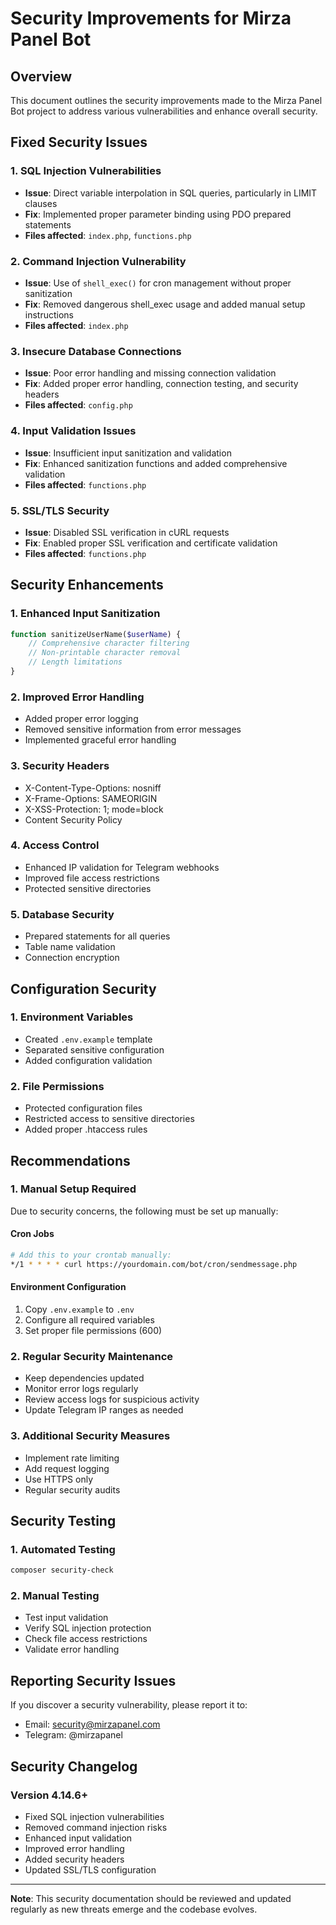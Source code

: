 # Security Improvements for Mirza Panel Bot

## Overview
This document outlines the security improvements made to the Mirza Panel Bot project to address various vulnerabilities and enhance overall security.

## Fixed Security Issues

### 1. SQL Injection Vulnerabilities
- **Issue**: Direct variable interpolation in SQL queries, particularly in LIMIT clauses
- **Fix**: Implemented proper parameter binding using PDO prepared statements
- **Files affected**: `index.php`, `functions.php`

### 2. Command Injection Vulnerability
- **Issue**: Use of `shell_exec()` for cron management without proper sanitization
- **Fix**: Removed dangerous shell_exec usage and added manual setup instructions
- **Files affected**: `index.php`

### 3. Insecure Database Connections
- **Issue**: Poor error handling and missing connection validation
- **Fix**: Added proper error handling, connection testing, and security headers
- **Files affected**: `config.php`

### 4. Input Validation Issues
- **Issue**: Insufficient input sanitization and validation
- **Fix**: Enhanced sanitization functions and added comprehensive validation
- **Files affected**: `functions.php`

### 5. SSL/TLS Security
- **Issue**: Disabled SSL verification in cURL requests
- **Fix**: Enabled proper SSL verification and certificate validation
- **Files affected**: `functions.php`

## Security Enhancements

### 1. Enhanced Input Sanitization
```php
function sanitizeUserName($userName) {
    // Comprehensive character filtering
    // Non-printable character removal
    // Length limitations
}
```

### 2. Improved Error Handling
- Added proper error logging
- Removed sensitive information from error messages
- Implemented graceful error handling

### 3. Security Headers
- X-Content-Type-Options: nosniff
- X-Frame-Options: SAMEORIGIN
- X-XSS-Protection: 1; mode=block
- Content Security Policy

### 4. Access Control
- Enhanced IP validation for Telegram webhooks
- Improved file access restrictions
- Protected sensitive directories

### 5. Database Security
- Prepared statements for all queries
- Table name validation
- Connection encryption

## Configuration Security

### 1. Environment Variables
- Created `.env.example` template
- Separated sensitive configuration
- Added configuration validation

### 2. File Permissions
- Protected configuration files
- Restricted access to sensitive directories
- Added proper .htaccess rules

## Recommendations

### 1. Manual Setup Required
Due to security concerns, the following must be set up manually:

#### Cron Jobs
```bash
# Add this to your crontab manually:
*/1 * * * * curl https://yourdomain.com/bot/cron/sendmessage.php
```

#### Environment Configuration
1. Copy `.env.example` to `.env`
2. Configure all required variables
3. Set proper file permissions (600)

### 2. Regular Security Maintenance
- Keep dependencies updated
- Monitor error logs regularly
- Review access logs for suspicious activity
- Update Telegram IP ranges as needed

### 3. Additional Security Measures
- Implement rate limiting
- Add request logging
- Use HTTPS only
- Regular security audits

## Security Testing

### 1. Automated Testing
```bash
composer security-check
```

### 2. Manual Testing
- Test input validation
- Verify SQL injection protection
- Check file access restrictions
- Validate error handling

## Reporting Security Issues
If you discover a security vulnerability, please report it to:
- Email: security@mirzapanel.com
- Telegram: @mirzapanel

## Security Changelog

### Version 4.14.6+
- Fixed SQL injection vulnerabilities
- Removed command injection risks
- Enhanced input validation
- Improved error handling
- Added security headers
- Updated SSL/TLS configuration

---

**Note**: This security documentation should be reviewed and updated regularly as new threats emerge and the codebase evolves. 